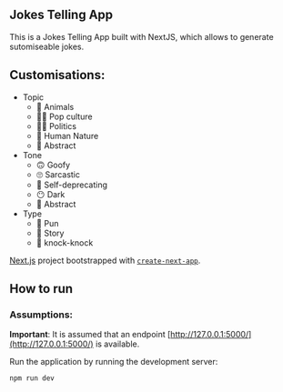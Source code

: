 ## Jokes Telling App


This is a Jokes Telling App built with NextJS, which allows to generate sutomiseable jokes.

## Customisations:

* Topic
    * 🦝 Animals
    * 👩‍🎤 Pop culture
    * 👨‍💼 Politics
    * 🧕 Human Nature
    * 🤖 Abstract
* Tone
    * 🙃 Goofy
    * 🙄 Sarcastic
    * 🤔 Self-deprecating
    * 😶 Dark
    * 🤨 Abstract
* Type
    * 🤦 Pun
    * 🧚 Story
    * 🤡 knock-knock


[Next.js](https://nextjs.org/) project bootstrapped with [`create-next-app`](https://github.com/vercel/next.js/tree/canary/packages/create-next-app).

## How to run

### Assumptions:

**Important**: It is assumed that an endpoint [http://127.0.0.1:5000/](http://127.0.0.1:5000/) is available.

Run the application by running the development server:

```bash
npm run dev
```

